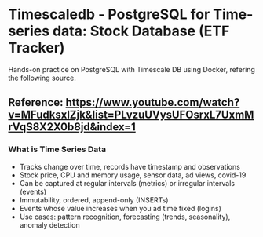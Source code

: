 # Timescaledb - PostgreSQL for Time-series data: Stock Database (ETF Tracker) 
Hands-on practice on PostgreSQL with Timescale DB using Docker, refering the following source.

## Reference: https://www.youtube.com/watch?v=MFudksxlZjk&list=PLvzuUVysUFOsrxL7UxmMrVqS8X2X0b8jd&index=1


### What is Time Series Data
- Tracks change over time, records have timestamp and observations
- Stock price, CPU and memory usage, sensor data, ad views, covid-19
- Can be captured at regular intervals (metrics) or irregular intervals (events)
- Immutability, ordered, append-only (INSERTs)
- Events whose value increases when you ad time fixed (logins)
- Use cases: pattern recognition, forecasting (trends, seasonality), anomaly detection



